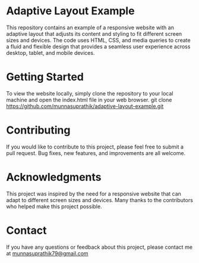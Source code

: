 # Adaptive Layout Example
This repository contains an example of a responsive website with an adaptive layout that adjusts its content and styling to fit different screen sizes and devices. The code uses HTML, CSS, and media queries to create a fluid and flexible design that provides a seamless user experience across desktop, tablet, and mobile devices.

# Getting Started
To view the website locally, simply clone the repository to your local machine and open the index.html file in your web browser.
git clone https://github.com/munnasuprathik/adaptive-layout-example.git

# Contributing
If you would like to contribute to this project, please feel free to submit a pull request. Bug fixes, new features, and improvements are all welcome.

# Acknowledgments
This project was inspired by the need for a responsive website that can adapt to different screen sizes and devices. Many thanks to the contributors who helped make this project possible.

# Contact
If you have any questions or feedback about this project, please contact me at munnasuprathik79@gmail.com
